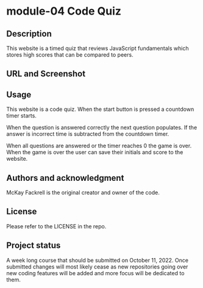 # module-04 Code Quiz
## Description
This website is a timed quiz that reviews JavaScript fundamentals which stores high scores that can be compared to peers.

## URL and Screenshot


## Usage
 This website is a code quiz. When the start button is pressed a countdown timer starts. 
 
 When the question is answered correctly the next question populates. If the answer is incorrect time is subtracted from the countdown timer.

 When all questions are answered or the timer reaches 0 the game is over. When the game is over the user can save their initials and score to the website.  

## Authors and acknowledgment
McKay Fackrell is the original creator and owner of the code.

## License
Please refer to the LICENSE in the repo.

## Project status
A week long course that should be submitted on October 11, 2022. Once submitted changes will most likely cease as new repositories going over new coding features will be added and more focus will be dedicated to them.

